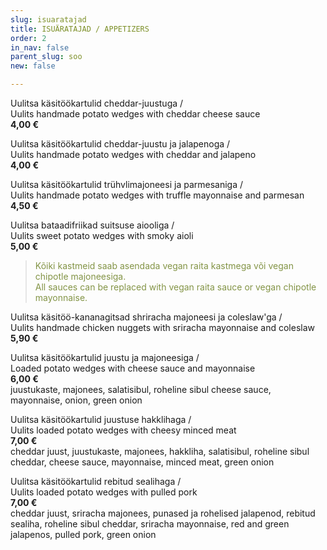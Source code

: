 ```yaml
---
slug: isuaratajad
title: ISUÄRATAJAD / APPETIZERS
order: 2
in_nav: false
parent_slug: soo
new: false

---
```

Uulitsa käsitöökartulid cheddar-juustuga /  
Uulits handmade potato wedges with cheddar cheese sauce  
**4,00 €**

<span class="spicy"></span>
Uulitsa käsitöökartulid cheddar-juustu ja jalapenoga /  
Uulits handmade potato wedges with cheddar and jalapeno  
**4,00 €**

Uulitsa käsitöökartulid trühvlimajoneesi ja parmesaniga /  
Uulits handmade potato wedges with truffle mayonnaise and parmesan  
**4,50 €**

<span class="special"></span>
Uulitsa bataadifriikad suitsuse aiooliga /  
Uulits sweet potato wedges with smoky aioli  
**5,00 €**

> <span style="color: #839446;">Kõiki kastmeid saab asendada vegan raita kastmega või vegan chipotle majoneesiga.  
> All sauces can be replaced with vegan raita sauce or vegan chipotle mayonnaise.</span>
>
> <span class="vege"></span><span class="vegan"></span>

<span class="special"></span>
Uulitsa käsitöö-kananagitsad shriracha majoneesi ja coleslaw'ga /  
Uulits handmade chicken nuggets with sriracha mayonnaise and coleslaw  
**5,90 €**

<span class="special"></span>
Uulitsa käsitöökartulid juustu ja majoneesiga /  
Loaded potato wedges with cheese sauce and mayonnaise  
**6,00 €**  
<span class="koostis">juustukaste, majonees, salatisibul, roheline sibul cheese sauce, mayonnaise, onion, green onion</span>

<span class="special"></span>
Uulitsa käsitöökartulid juustuse hakklihaga /  
Uulits loaded potato wedges with cheesy minced meat  
**7,00 €**  
<span class="koostis">cheddar juust, juustukaste, majonees, hakkliha, salatisibul, roheline sibul cheddar, cheese sauce, mayonnaise, minced meat, green onion</span>

<span class="special"></span>
<span class="spicy"></span>
Uulitsa käsitöökartulid rebitud sealihaga /  
Uulits loaded potato wedges with pulled pork  
**7,00 €**  
<span class="koostis">cheddar juust, sriracha majonees, punased ja rohelised jalapenod, rebitud sealiha, roheline sibul cheddar, sriracha mayonnaise, red and green jalapenos, pulled pork, green onion</span>